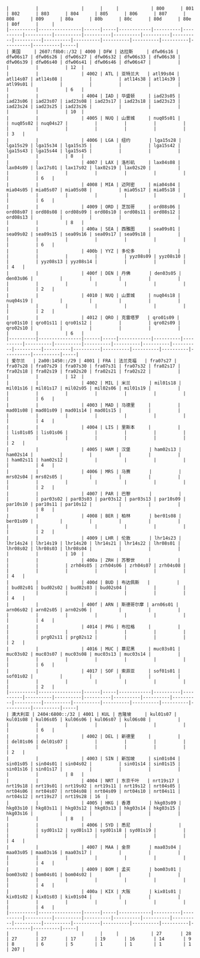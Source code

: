 <pre><code>
|          |                |      |     |            | 800      | 801      | 802      | 803      | 804      | 805      | 806      | 807      | 808      | 809      | 80a      | 80b      | 80c      | 80d      | 80e      | 80f      |     |
|----------|----------------|------|-----|------------|----------|----------|----------|----------|----------|----------|----------|----------|----------|----------|----------|----------|----------|----------|----------|----------|-----|
| 美国     | 2607:f8b0::/32 | 4000 | DFW | 达拉斯     | dfw06s16 | dfw06s17 | dfw06s26 | dfw06s27 | dfw06s32 | dfw06s33 | dfw06s38 | dfw06s39 | dfw06s40 | dfw06s41 | dfw06s46 | dfw06s47 |          |          |          |          | 12  |
|          |                | 4002 | ATL | 亚特兰大   | atl99s04 | atl14s07 | atl14s08 |          |          | atl14s38 | atl14s39 | atl99s01 |          |          |          |          |          |          |          |          | 6   |
|          |                | 4004 | IAD | 华盛顿     | iad23s05 | iad23s06 | iad23s07 | iad23s08 | iad23s17 | iad23s18 | iad23s23 | iad23s24 | iad23s25 | iad23s26 |          |          |          |          |          |          | 10  |
|          |                | 4005 | NUQ | 山景城     | nuq05s01 |          | nuq05s02 | nuq04s27 |          |          |          |          |          |          |          |          |          |          |          |          | 3   |
|          |                | 4006 | LGA | 纽约       | lga15s28 | lga15s29 | lga15s34 | lga15s35 |          |          | lga15s42 | lga15s43 | lga15s44 | lga15s45 |          |          |          |          |          |          | 8   |
|          |                | 4007 | LAX | 洛杉矶     | lax04s08 | lax04s09 | lax17s01 | lax17s02 | lax02s19 | lax02s20 |          |          |          |          |          |          |          |          |          |          | 6   |
|          |                | 4008 | MIA | 迈阿密     | mia04s04 | mia04s05 | mia05s07 | mia05s08 |          | mia05s17 | mia05s18 |          |          |          |          |          |          |          |          |          | 6   |
|          |                | 4009 | ORD | 芝加哥     | ord08s06 | ord08s07 | ord08s08 | ord08s09 | ord08s10 | ord08s11 | ord08s12 | ord08s13 |          |          |          |          |          |          |          |          | 8   |
|          |                | 400a | SEA | 西雅图     | sea09s01 | sea09s02 | sea09s15 | sea09s16 | sea09s17 | sea09s18 |          |          |          |          |          |          |          |          |          |          | 6   |
|          |                | 400b | YYZ | 多伦多     |          |          |          |          |          |          | yyz08s09 | yyz08s10 |          |          | yyz08s13 | yyz08s14 |          |          |          |          | 4   |
|          |                | 400f | DEN | 丹佛       | den03s05 | den03s06 |          |          |          |          |          |          |          |          |          |          |          |          |          |          | 2   |
|          |                | 4010 | NUQ | 山景城     | nuq04s18 | nuq04s19 |          |          |          |          |          |          |          |          |          |          |          |          |          |          | 2   |
|          |                | 4012 | QRO | 克雷塔罗   | qro01s09 | qro01s10 | qro01s11 | qro01s12 |          |          | qro02s09 | qro02s10 |          |          |          |          |          |          |          |          | 6   |
|----------|----------------|------|-----|------------|----------|----------|----------|----------|----------|----------|----------|----------|----------|----------|----------|----------|----------|----------|----------|----------|-----|
| 爱尔兰   | 2a00:1450::/29 | 4001 | FRA | 法兰克福   | fra07s27 | fra07s28 | fra07s29 | fra07s30 | fra07s31 | fra07s32 | fra02s17 | fra02s18 | fra02s19 | fra02s20 | fra02s21 | fra02s22 |          |          |          |          | 12  |
|          |                | 4002 | MIL | 米兰       | mil01s18 | mil01s16 | mil01s17 | mil02s05 | mil02s06 | mil01s19 |          |          |          |          |          |          |          |          |          |          | 6   |
|          |                | 4003 | MAD | 马德里     |          | mad01s08 | mad01s09 | mad01s14 | mad01s15 |          |          |          |          |          |          |          |          |          |          |          | 4   |
|          |                | 4004 | LIS | 里斯本     |          |          | lis01s05 | lis01s06 |          |          |          |          |          |          |          |          |          |          |          |          | 2   |
|          |                | 4005 | HAM | 汉堡       | ham02s13 | ham02s14 |          |          |          |          |          |          | ham02s11 | ham02s12 |          |          |          |          |          |          | 4   |
|          |                | 4006 | MRS | 马赛       |          | mrs02s04 | mrs02s05 |          |          |          |          |          |          |          |          |          |          |          |          |          | 2   |
|          |                | 4007 | PAR | 巴黎       |          |          |          | par03s02 | par03s03 | par03s12 | par03s13 | par10s09 | par10s10 | par10s11 | par10s12 |          |          |          |          |          | 8   |
|          |                | 4008 | BER | 柏林       | ber01s08 | ber01s09 |          |          |          |          |          |          |          |          |          |          |          |          |          |          | 2   |
|          |                | 4009 | LHR | 伦敦       | lhr14s23 | lhr14s24 | lhr14s19 | lhr14s20 | lhr14s21 | lhr14s22 | lhr08s01 | lhr08s02 | lhr08s03 | lhr08s04 |          |          |          |          |          |          | 10  |
|          |                | 400a | ZRH | 苏黎世     |          |          |          |          | zrh04s05 | zrh04s06 | zrh04s07 | zrh04s08 |          |          |          |          |          |          |          |          | 4   |
|          |                | 400d | BUD | 布达佩斯   |          |          | bud02s01 | bud02s02 | bud02s03 | bud02s04 |          |          |          |          |          |          |          |          |          |          | 4   |
|          |                | 400f | ARN | 斯德哥尔摩 | arn06s01 | arn06s02 | arn02s05 | arn02s06 |          |          |          |          |          |          |          |          |          |          |          |          | 4   |
|          |                | 4014 | PRG | 布拉格     |          |          |          |          |          |          |          |          |          |          | prg02s11 | prg02s12 |          |          |          |          | 2   |
|          |                | 4016 | MUC | 慕尼黑     | muc03s01 | muc03s02 | muc03s07 | muc03s08 | muc03s13 | muc03s14 |          |          |          |          |          |          |          |          |          |          | 6   |
|          |                | 4017 | SOF | 索菲亚     | sof01s01 | sof01s02 |          |          |          |          |          |          |          |          |          |          |          |          |          |          | 2   |
|----------|----------------|------|-----|------------|----------|----------|----------|----------|----------|----------|----------|----------|----------|----------|----------|----------|----------|----------|----------|----------|-----|
| 澳大利亚 | 2404:6800::/32 | 4001 | KUL | 吉隆坡     | kul01s07 | kul01s08 | kul06s05 | kul06s06 | kul06s07 | kul06s08 |          |          |          |          |          |          |          |          |          |          | 6   |
|          |                | 4002 | DEL | 新德里     |          |          | del01s06 | del01s07 |          |          |          |          |          |          |          |          |          |          |          |          | 2   |
|          |                | 4003 | SIN | 新加坡     | sin01s04 | sin01s05 | sin04s01 | sin04s02 |          | sin01s14 | sin01s15 | sin01s16 | sin01s17 |          |          |          |          |          |          |          | 8   |
|          |                | 4004 | NRT | 东京千叶   | nrt19s17 | nrt19s18 | nrt19s01 | nrt19s02 | nrt19s11 | nrt19s12 | nrt04s05 | nrt04s06 | nrt04s07 | nrt04s08 | nrt04s09 | nrt04s10 | nrt04s11 | nrt04s12 | nrt19s27 | nrt19s28 | 16  |
|          |                | 4005 | HKG | 香港       | hkg03s09 | hkg03s10 | hkg03s11 | hkg03s12 | hkg03s13 | hkg03s14 | hkg03s15 | hkg03s16 |          |          |          |          |          |          |          |          | 8   |
|          |                | 4006 | SYD | 悉尼       |          |          |          | syd01s12 | syd01s13 | syd01s18 | syd01s19 |          |          |          |          |          |          |          |          |          | 4   |
|          |                | 4007 | MAA | 金奈       | maa03s04 | maa03s05 | maa03s16 | maa03s17 |          |          |          |          |          |          |          |          |          |          |          |          | 4   |
|          |                | 4009 | BOM | 孟买       | bom03s01 | bom03s02 | bom04s01 | bom04s02 |          |          |          |          |          |          |          |          |          |          |          |          | 4   |
|          |                | 400a | KIX | 大阪       | kix01s01 | kix01s02 | kix01s03 | kix01s04 |          |          |          |          |          |          |          |          |          |          |          |          | 4   |
|----------|----------------|------|-----|------------|----------|----------|----------|----------|----------|----------|----------|----------|----------|----------|----------|----------|----------|----------|----------|----------|-----|
|          |                |      |     |            | 27       | 28       | 27       | 27       | 17       | 19       | 16       | 14       | 9        | 8        | 6        | 5        | 1        | 1        | 1        | 1        | 207 |

</code></pre>